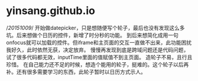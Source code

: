 # yinsang.github.io
/*20151009*/
开始做datepicker，只是想随便写个轮子，最后也没有发现这么多坑。后来想做个日历的控件，新增了时分秒的功能。
到后来想简化成用一句onfocus就可以加载的控件。但iframe和主页面的交互一直做不出来，此功能困扰我好久，此时依然无获，决定放弃。
慢慢再发现到底是跨域问题还是代码问题，试了很多代码都无效，inputTime里面的值赋值不到主页面。
造轮子不易，且行且珍惜。
在自己能力还不足的时候，想造个能用的轮子，挺难的。这个轮子以后再补。还有很多需要学习的东西，此轮子暂时以日历方式示人。
